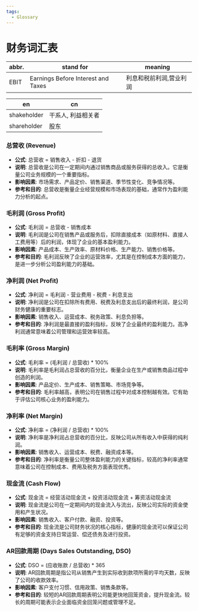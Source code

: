 ```yaml
---
tags:
  - Glossary
---
```


# 财务词汇表

| abbr. | stand for                          | meaning                 |
| ----- | ---------------------------------- | ----------------------- |
| EBIT  | Earnings Before Interest and Taxes | 利息和税前利润,营业利润 |

| en          | cn                 |
| ----------- | ------------------ |
| shakeholder | 干系人, 利益相关者 |
| shareholder | 股东               |

### 总营收 (Revenue)

- **公式**: 总营收 = 销售收入 - 折扣 - 退货
- **说明**: 总营收是公司在一定期间内通过销售商品或服务获得的总收入。它是衡量公司业务规模的一个重要指标。
- **影响因素**: 市场需求、产品定价、销售渠道、季节性变化、竞争情况等。
- **参考和目的**: 总营收是衡量企业经营规模和市场表现的基础，通常作为盈利能力分析的起点。

### 毛利润 (Gross Profit)

- **公式**: 毛利润 = 总营收 - 销售成本
- **说明**: 毛利润是公司在销售产品或服务后，扣除直接成本（如原材料、直接人工费用等）后的利润，体现了企业的基本盈利能力。
- **影响因素**: 产品成本、生产效率、原材料价格、生产能力、销售价格等。
- **参考和目的**: 毛利润反映了企业的运营效率，尤其是在控制成本方面的能力，是进一步分析公司盈利能力的基础。

### 净利润 (Net Profit)

- **公式**: 净利润 = 毛利润 - 营业费用 - 税费 - 利息支出
- **说明**: 净利润是公司在扣除所有费用、税费及利息支出后的最终利润，是公司财务健康的重要标志。
- **影响因素**: 销售收入、运营成本、税务政策、利息负担等。
- **参考和目的**: 净利润是最直接的盈利指标，反映了企业最终的盈利能力。高净利润通常意味着公司管理和运营效率较高。

### 毛利率 (Gross Margin)

- **公式**: 毛利率 = (毛利润 / 总营收) \* 100%
- **说明**: 毛利率是毛利润占总营收的百分比，衡量企业在生产或销售商品过程中创造的利润。
- **影响因素**: 产品定价、生产成本、销售策略、市场竞争等。
- **参考和目的**: 毛利率越高，表明公司在销售过程中对成本控制越有效。它有助于评估公司核心业务的盈利能力。

### 净利率 (Net Margin)

- **公式**: 净利率 = (净利润 / 总营收) \* 100%
- **说明**: 净利率是净利润占总营收的百分比，反映公司从所有收入中获得的纯利润。
- **影响因素**: 销售收入、运营成本、税费、融资成本等。
- **参考和目的**: 净利率是衡量公司整体盈利能力的关键指标，较高的净利率通常意味着公司在控制成本、费用及税务方面表现优秀。

### 现金流 (Cash Flow)

- **公式**: 现金流 = 经营活动现金流 + 投资活动现金流 + 筹资活动现金流
- **说明**: 现金流是公司在一定期间内的现金流入与流出，反映公司实际的资金使用和产生状况。
- **影响因素**: 销售收入、客户付款、融资、投资等。
- **参考和目的**: 现金流是公司财务状况的核心指标，健康的现金流可以保证公司有足够的资金支持日常运营、偿还债务及进行投资。

### AR回款周期 (Days Sales Outstanding, DSO)

- **公式**: DSO = (应收账款 / 总营收) \* 365
- **说明**: AR回款周期是指公司从销售产生到实际收到款项所需的平均天数，反映了公司的收款效率。
- **影响因素**: 客户支付习惯、信用政策、销售条款等。
- **参考和目的**: 较短的AR回款周期表明公司能更快地回笼资金，提升现金流。较长的周期可能表示企业面临资金回笼问题或管理不足。
